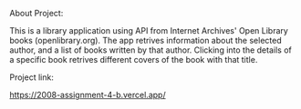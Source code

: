 About Project:

This is a library application using API from Internet Archives' Open Library books (openlibrary.org). The app retrives information about the selected author, and a list of books written by that author. Clicking into the details of a specific book retrives different covers of the book with that title.

Project link:

https://2008-assignment-4-b.vercel.app/